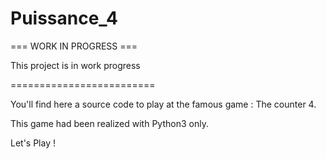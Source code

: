 # Puissance_4

=== WORK IN PROGRESS ===

This project is in work progress

=========================

You'll find here a source code to play at the famous game : The counter 4.

This game had been realized with Python3 only.

Let's Play !